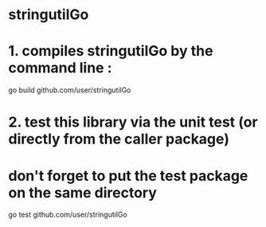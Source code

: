 # stringutilGo

# 1. compiles stringutilGo by the command line :
go build github.com/user/stringutilGo

# 2. test this library via the unit test (or directly from the caller package)
#    don't forget to put the test package on the same directory
go test github.com/user/stringutilGo